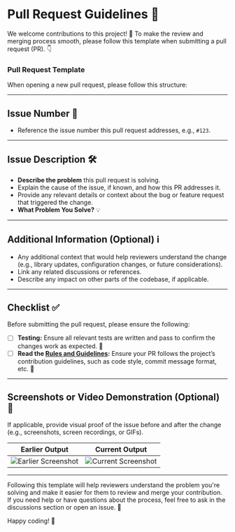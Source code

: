 # Pull Request Guidelines 📝

We welcome contributions to this project! 🚀 To make the review and merging process smooth, please follow this template when submitting a pull request (PR). 👇

### Pull Request Template

When opening a new pull request, please follow this structure:

---

## Issue Number 🔢

- Reference the issue number this pull request addresses, e.g., `#123`.

---

## Issue Description 🛠️

- **Describe the problem** this pull request is solving.
- Explain the cause of the issue, if known, and how this PR addresses it.
- Provide any relevant details or context about the bug or feature request that triggered the change.
- **What Problem You Solve?** 💡

---

## Additional Information (Optional) ℹ️

- Any additional context that would help reviewers understand the change (e.g., library updates, configuration changes, or future considerations).
- Link any related discussions or references.
- Describe any impact on other parts of the codebase, if applicable.

---

## Checklist ✅

Before submitting the pull request, please ensure the following:

- [ ] **Testing:** Ensure all relevant tests are written and pass to confirm the changes work as expected. 🧪
- [ ] **Read the [Rules and Guidelines](CONTRIBUTING.md):** Ensure your PR follows the project’s contribution guidelines, such as code style, commit message format, etc. 📜

---

## Screenshots or Video Demonstration (Optional) 📸

If applicable, provide visual proof of the issue before and after the change (e.g., screenshots, screen recordings, or GIFs).

| **Earlier Output**  | **Current Output**  |
|---------------------|---------------------|
| ![Earlier Screenshot](<URL to earlier screenshot>) | ![Current Screenshot](<URL to current screenshot>) |

---

Following this template will help reviewers understand the problem you're solving and make it easier for them to review and merge your contribution. If you need help or have questions about the process, feel free to ask in the discussions section or open an issue. 💬

Happy coding! 🎉
